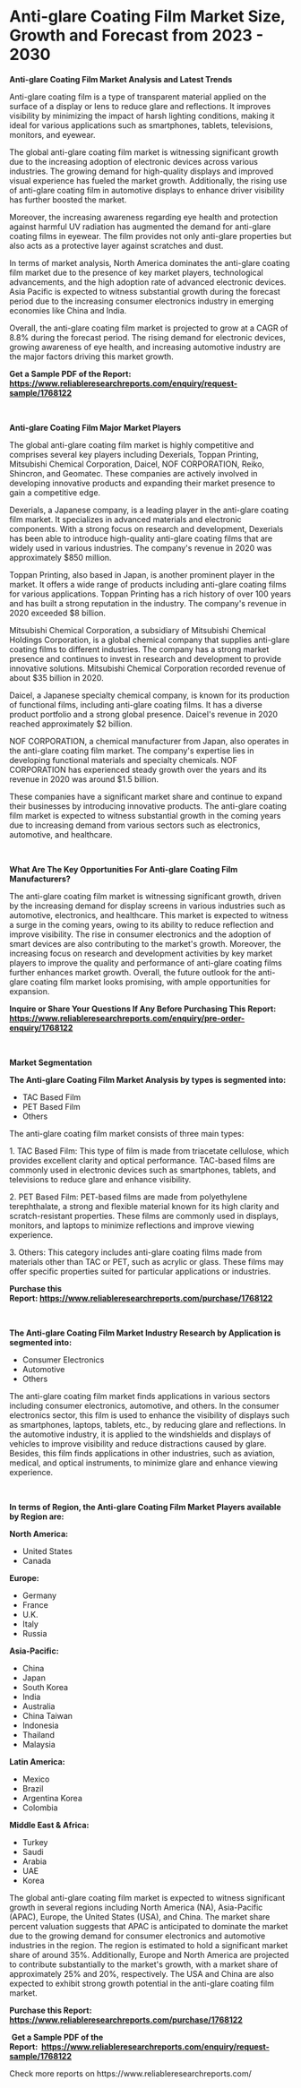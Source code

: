 <p><h1>Anti-glare Coating Film Market Size, Growth and Forecast from 2023 - 2030</h1></p><p><strong>Anti-glare Coating Film Market Analysis and Latest Trends</strong></p>
<p><p>Anti-glare coating film is a type of transparent material applied on the surface of a display or lens to reduce glare and reflections. It improves visibility by minimizing the impact of harsh lighting conditions, making it ideal for various applications such as smartphones, tablets, televisions, monitors, and eyewear.</p><p>The global anti-glare coating film market is witnessing significant growth due to the increasing adoption of electronic devices across various industries. The growing demand for high-quality displays and improved visual experience has fueled the market growth. Additionally, the rising use of anti-glare coating film in automotive displays to enhance driver visibility has further boosted the market.</p><p>Moreover, the increasing awareness regarding eye health and protection against harmful UV radiation has augmented the demand for anti-glare coating films in eyewear. The film provides not only anti-glare properties but also acts as a protective layer against scratches and dust.</p><p>In terms of market analysis, North America dominates the anti-glare coating film market due to the presence of key market players, technological advancements, and the high adoption rate of advanced electronic devices. Asia Pacific is expected to witness substantial growth during the forecast period due to the increasing consumer electronics industry in emerging economies like China and India.</p><p>Overall, the anti-glare coating film market is projected to grow at a CAGR of 8.8% during the forecast period. The rising demand for electronic devices, growing awareness of eye health, and increasing automotive industry are the major factors driving this market growth.</p></p>
<p><strong>Get a Sample PDF of the Report:&nbsp; <a href="https://www.reliableresearchreports.com/enquiry/request-sample/1768122">https://www.reliableresearchreports.com/enquiry/request-sample/1768122</a></strong></p>
<p>&nbsp;</p>
<p><strong>Anti-glare Coating Film Major Market Players</strong></p>
<p><p>The global anti-glare coating film market is highly competitive and comprises several key players including Dexerials, Toppan Printing, Mitsubishi Chemical Corporation, Daicel, NOF CORPORATION, Reiko, Shincron, and Geomatec. These companies are actively involved in developing innovative products and expanding their market presence to gain a competitive edge.</p><p>Dexerials, a Japanese company, is a leading player in the anti-glare coating film market. It specializes in advanced materials and electronic components. With a strong focus on research and development, Dexerials has been able to introduce high-quality anti-glare coating films that are widely used in various industries. The company's revenue in 2020 was approximately $850 million.</p><p>Toppan Printing, also based in Japan, is another prominent player in the market. It offers a wide range of products including anti-glare coating films for various applications. Toppan Printing has a rich history of over 100 years and has built a strong reputation in the industry. The company's revenue in 2020 exceeded $8 billion.</p><p>Mitsubishi Chemical Corporation, a subsidiary of Mitsubishi Chemical Holdings Corporation, is a global chemical company that supplies anti-glare coating films to different industries. The company has a strong market presence and continues to invest in research and development to provide innovative solutions. Mitsubishi Chemical Corporation recorded revenue of about $35 billion in 2020.</p><p>Daicel, a Japanese specialty chemical company, is known for its production of functional films, including anti-glare coating films. It has a diverse product portfolio and a strong global presence. Daicel's revenue in 2020 reached approximately $2 billion.</p><p>NOF CORPORATION, a chemical manufacturer from Japan, also operates in the anti-glare coating film market. The company's expertise lies in developing functional materials and specialty chemicals. NOF CORPORATION has experienced steady growth over the years and its revenue in 2020 was around $1.5 billion.</p><p>These companies have a significant market share and continue to expand their businesses by introducing innovative products. The anti-glare coating film market is expected to witness substantial growth in the coming years due to increasing demand from various sectors such as electronics, automotive, and healthcare.</p></p>
<p>&nbsp;</p>
<p><strong>What Are The Key Opportunities For Anti-glare Coating Film Manufacturers?</strong></p>
<p><p>The anti-glare coating film market is witnessing significant growth, driven by the increasing demand for display screens in various industries such as automotive, electronics, and healthcare. This market is expected to witness a surge in the coming years, owing to its ability to reduce reflection and improve visibility. The rise in consumer electronics and the adoption of smart devices are also contributing to the market's growth. Moreover, the increasing focus on research and development activities by key market players to improve the quality and performance of anti-glare coating films further enhances market growth. Overall, the future outlook for the anti-glare coating film market looks promising, with ample opportunities for expansion.</p></p>
<p><strong>Inquire or Share Your Questions If Any Before Purchasing This Report: <a href="https://www.reliableresearchreports.com/enquiry/pre-order-enquiry/1768122">https://www.reliableresearchreports.com/enquiry/pre-order-enquiry/1768122</a></strong></p>
<p>&nbsp;</p>
<p><strong>Market Segmentation</strong></p>
<p><strong>The Anti-glare Coating Film Market Analysis by types is segmented into:</strong></p>
<p><ul><li>TAC Based Film</li><li>PET Based Film</li><li>Others</li></ul></p>
<p><p>The anti-glare coating film market consists of three main types:</p><p>1. TAC Based Film: This type of film is made from triacetate cellulose, which provides excellent clarity and optical performance. TAC-based films are commonly used in electronic devices such as smartphones, tablets, and televisions to reduce glare and enhance visibility.</p><p>2. PET Based Film: PET-based films are made from polyethylene terephthalate, a strong and flexible material known for its high clarity and scratch-resistant properties. These films are commonly used in displays, monitors, and laptops to minimize reflections and improve viewing experience.</p><p>3. Others: This category includes anti-glare coating films made from materials other than TAC or PET, such as acrylic or glass. These films may offer specific properties suited for particular applications or industries.</p></p>
<p><strong>Purchase this Report:&nbsp;<a href="https://www.reliableresearchreports.com/purchase/1768122">https://www.reliableresearchreports.com/purchase/1768122</a></strong></p>
<p>&nbsp;</p>
<p><strong>The Anti-glare Coating Film Market Industry Research by Application is segmented into:</strong></p>
<p><ul><li>Consumer Electronics</li><li>Automotive</li><li>Others</li></ul></p>
<p><p>The anti-glare coating film market finds applications in various sectors including consumer electronics, automotive, and others. In the consumer electronics sector, this film is used to enhance the visibility of displays such as smartphones, laptops, tablets, etc., by reducing glare and reflections. In the automotive industry, it is applied to the windshields and displays of vehicles to improve visibility and reduce distractions caused by glare. Besides, this film finds applications in other industries, such as aviation, medical, and optical instruments, to minimize glare and enhance viewing experience.</p></p>
<p>&nbsp;</p>
<p><strong>In terms of Region, the Anti-glare Coating Film Market Players available by Region are:</strong></p>
<p>
    <p> <strong> North America: </strong>
        <ul>
            <li>United States</li>
            <li>Canada</li>
        </ul>
        </p> 
    <p> <strong> Europe: </strong>
        <ul>
            <li>Germany</li>
            <li>France</li>
            <li>U.K.</li>
            <li>Italy</li>
            <li>Russia</li>
        </ul>
        </p> 
    <p> <strong> Asia-Pacific: </strong>
        <ul>
            <li>China</li>
            <li>Japan</li>
            <li>South Korea</li>
            <li>India</li>
            <li>Australia</li>
            <li>China Taiwan</li>
            <li>Indonesia</li>
            <li>Thailand</li>
            <li>Malaysia</li>
        </ul>
        </p> 
    <p> <strong> Latin America: </strong>
        <ul>
            <li>Mexico</li>
            <li>Brazil</li>
            <li>Argentina Korea</li>
            <li>Colombia</li>
        </ul>
        </p> 
    <p> <strong> Middle East & Africa: </strong>
        <ul>
            <li>Turkey</li>
            <li>Saudi</li>
            <li>Arabia</li>
            <li>UAE</li>
            <li>Korea</li>
        </ul>
    </p>
    </p>
<p><p>The global anti-glare coating film market is expected to witness significant growth in several regions including North America (NA), Asia-Pacific (APAC), Europe, the United States (USA), and China. The market share percent valuation suggests that APAC is anticipated to dominate the market due to the growing demand for consumer electronics and automotive industries in the region. The region is estimated to hold a significant market share of around 35%. Additionally, Europe and North America are projected to contribute substantially to the market's growth, with a market share of approximately 25% and 20%, respectively. The USA and China are also expected to exhibit strong growth potential in the anti-glare coating film market.</p></p>
<p><strong>Purchase this Report: <a href="https://www.reliableresearchreports.com/purchase/1768122">https://www.reliableresearchreports.com/purchase/1768122</a></strong></p>
<p>&nbsp;<strong>Get a Sample PDF of the Report:&nbsp;&nbsp;<a href="https://www.reliableresearchreports.com/enquiry/request-sample/1768122">https://www.reliableresearchreports.com/enquiry/request-sample/1768122</a></strong></p>
<p><strong></strong></p>
<p>Check more reports on https://www.reliableresearchreports.com/</p>